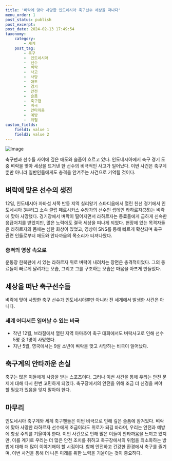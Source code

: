 ```yaml
---
title: '벼락에 맞아 사망한 인도네시아 축구선수 세상을 떠나다'
menu_order: 1
post_status: publish
post_excerpt: 
post_date: 2024-02-13 17:49:54
taxonomy:
    category:
        - 세계
    post_tag:
        - 축구
        -  인도네시아
        -  선수
        -  벼락
        -  사고
        -  사망
        -  애도
        -  경기
        -  안전
        -  슬픔
        -  축구팬
        -  비극
        -  안타까움
        -  예방
        -  위험
custom_fields:
    field1: value 1
    field2: value 2
---
```


![Image](https://imgnews.pstatic.net/image/277/2024/02/13/0005379132_001_20240213155212536.png?type=w647)

축구팬과 선수들 사이에 깊은 애도와 슬픔이 흐르고 있다. 인도네시아에서 축구 경기 도중 벼락을 맞아 세상을 뜨거낸 한 선수의 비극적인 사고가 일어났다. 이번 사건은 축구계뿐만 아니라 일반인들에게도 충격을 안겨주는 사건으로 기억될 것이다.
## 벼락에 맞은 선수의 생전
12일, 인도네시아 자바섬 서쪽 반둥 지역 실리왕기 스타디움에서 열린 친선 경기에서 인도네시아 3부리그 소속 클럽 페르시카스 수방가의 선수인 셉테인 라하르자(35)는 벼락에 맞아 사망했다. 경기장에서 벼락이 떨어지면서 라하르자는 동료들에게 급하게 신속한 응급처치를 받았지만, 많은 노력에도 결국 세상을 떠나게 되었다. 현장에 있는 목격자들은 라하르자의 몸에는 심한 화상이 있었고, 영상이 SNS를 통해 빠르게 확산되며 축구 관련 인들로부터 애도와 안타까움의 목소리가 터져나왔다.
### 충격의 영상 속으로
운동장 한복판에 서 있는 라하르자 위로 벼락이 내려치는 장면은 충격적이었다. 그의 동료들이 빠르게 달려가는 모습, 그리고 그를 구조하는 모습은 마음을 아프게 만들었다.
## 세상을 떠난 축구선수들
벼락에 맞아 사망한 축구 선수가 인도네시아뿐만 아니라 전 세계에서 발생한 사건은 아니다. 
### 세계 어디서든 일어날 수 있는 비극
- 작년 12월, 브라질에서 열린 지역 아마추어 축구 대회에서도 벼락사고로 인해 선수 5명 중 1명이 사망했다.
- 지난 5월, 영국에서는 9살 소년이 벼락을 맞고 사망하는 비극이 일어났다.
## 축구계의 안타까운 손실
축구는 많은 이들에게 사랑을 받는 스포츠이다. 그러나 이번 사건을 통해 우리는 안전 문제에 대해 다시 한번 고민하게 되었다. 축구장에서의 안전을 위해 조금 더 신경을 써야 할 필요가 있음을 잊지 말아야 한다.
## 마무리
인도네시아 축구계와 세계 축구팬들은 이번 비극으로 인해 깊은 슬픔에 잠겨있다. 벼락에 맞아 사망한 라하르자 선수에게 조금이라도 위로가 되길 바라며, 우리는 안전과 예방에 항상 주의를 기울여야 한다. 이번 사건으로 인해 많은 이들이 안타까움을 느끼고 있지만, 이를 계기로 우리는 더 많은 안전 조치를 취하고 축구장에서의 위험을 최소화하는 방법에 대해 더 많이 이야기해야 할 시점이다. 함께 안전하고 건강한 환경에서 축구를 즐기며, 이번 사건을 통해 더 나은 미래를 위한 노력을 기울이는 것이 중요하다.
